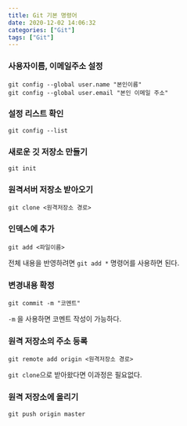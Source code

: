 ```yaml
---
title: Git 기본 명령어
date: 2020-12-02 14:06:32
categories: ["Git"]
tags: ["Git"]
---
```


### 사용자이름, 이메일주소 설정
```
git config --global user.name "본인이름"
git config --global user.email "본인 이메일 주소"
```

### 설정 리스트 확인
```
git config --list
```

### 새로운 깃 저장소 만들기
```
git init
```

### 원격서버 저장소 받아오기
```
git clone <원격저장소 경로>
```

### 인덱스에 추가
```
git add <파일이름>
```
전체 내용을 반영하려면 `git add *` 명령어를 사용하면 된다.

### 변경내용 확정
```
git commit -m "코멘트"
```
`-m` 을 사용하면 코멘트 작성이 가능하다.


### 원격 저장소의 주소 등록
```
git remote add origin <원격저장소 경로>
```
`git clone`으로 받아왔다면 이과정은 필요없다.

### 원격 저장소에 올리기
```
git push origin master
```


